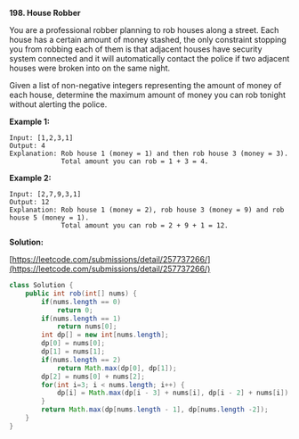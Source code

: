 **198. House Robber**

You are a professional robber planning to rob houses along a street. Each house has a certain amount of money stashed, the only constraint stopping you from robbing each of them is that adjacent houses have security system connected and it will automatically contact the police if two adjacent houses were broken into on the same night.

Given a list of non-negative integers representing the amount of money of each house, determine the maximum amount of money you can rob tonight without alerting the police.


**Example 1:**
```
Input: [1,2,3,1]
Output: 4
Explanation: Rob house 1 (money = 1) and then rob house 3 (money = 3).
             Total amount you can rob = 1 + 3 = 4.
```
**Example 2:**
```
Input: [2,7,9,3,1]
Output: 12
Explanation: Rob house 1 (money = 2), rob house 3 (money = 9) and rob house 5 (money = 1).
             Total amount you can rob = 2 + 9 + 1 = 12.
```

**Solution:**

[https://leetcode.com/submissions/detail/257737266/](https://leetcode.com/submissions/detail/257737266/)
```java
class Solution {
    public int rob(int[] nums) {        
        if(nums.length == 0)
            return 0;
        if(nums.length == 1)
            return nums[0];
        int dp[] = new int[nums.length];
        dp[0] = nums[0];
        dp[1] = nums[1];
        if(nums.length == 2)
            return Math.max(dp[0], dp[1]);
        dp[2] = nums[0] + nums[2];
        for(int i=3; i < nums.length; i++) {
            dp[i] = Math.max(dp[i - 3] + nums[i], dp[i - 2] + nums[i]);
        }
        return Math.max(dp[nums.length - 1], dp[nums.length -2]);
    }
}
```